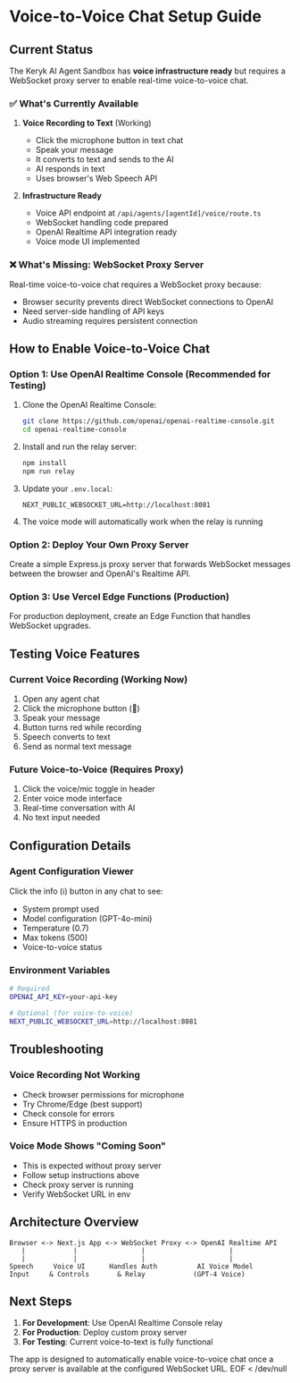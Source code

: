 # Voice-to-Voice Chat Setup Guide

## Current Status

The Keryk AI Agent Sandbox has **voice infrastructure ready** but requires a WebSocket proxy server to enable real-time voice-to-voice chat.

### ✅ What's Currently Available

1. **Voice Recording to Text** (Working)
   - Click the microphone button in text chat
   - Speak your message
   - It converts to text and sends to the AI
   - AI responds in text
   - Uses browser's Web Speech API

2. **Infrastructure Ready**
   - Voice API endpoint at `/api/agents/[agentId]/voice/route.ts`
   - WebSocket handling code prepared
   - OpenAI Realtime API integration ready
   - Voice mode UI implemented

### ❌ What's Missing: WebSocket Proxy Server

Real-time voice-to-voice chat requires a WebSocket proxy because:
- Browser security prevents direct WebSocket connections to OpenAI
- Need server-side handling of API keys
- Audio streaming requires persistent connection

## How to Enable Voice-to-Voice Chat

### Option 1: Use OpenAI Realtime Console (Recommended for Testing)

1. Clone the OpenAI Realtime Console:
   ```bash
   git clone https://github.com/openai/openai-realtime-console.git
   cd openai-realtime-console
   ```

2. Install and run the relay server:
   ```bash
   npm install
   npm run relay
   ```

3. Update your `.env.local`:
   ```
   NEXT_PUBLIC_WEBSOCKET_URL=http://localhost:8081
   ```

4. The voice mode will automatically work when the relay is running

### Option 2: Deploy Your Own Proxy Server

Create a simple Express.js proxy server that forwards WebSocket messages between the browser and OpenAI's Realtime API.

### Option 3: Use Vercel Edge Functions (Production)

For production deployment, create an Edge Function that handles WebSocket upgrades.

## Testing Voice Features

### Current Voice Recording (Working Now)
1. Open any agent chat
2. Click the microphone button (🎤)
3. Speak your message
4. Button turns red while recording
5. Speech converts to text
6. Send as normal text message

### Future Voice-to-Voice (Requires Proxy)
1. Click the voice/mic toggle in header
2. Enter voice mode interface
3. Real-time conversation with AI
4. No text input needed

## Configuration Details

### Agent Configuration Viewer
Click the info (ℹ️) button in any chat to see:
- System prompt used
- Model configuration (GPT-4o-mini)
- Temperature (0.7)
- Max tokens (500)
- Voice-to-voice status

### Environment Variables
```bash
# Required
OPENAI_API_KEY=your-api-key

# Optional (for voice-to-voice)
NEXT_PUBLIC_WEBSOCKET_URL=http://localhost:8081
```

## Troubleshooting

### Voice Recording Not Working
- Check browser permissions for microphone
- Try Chrome/Edge (best support)
- Check console for errors
- Ensure HTTPS in production

### Voice Mode Shows "Coming Soon"
- This is expected without proxy server
- Follow setup instructions above
- Check proxy server is running
- Verify WebSocket URL in env

## Architecture Overview

```
Browser <-> Next.js App <-> WebSocket Proxy <-> OpenAI Realtime API
   |            |                |                     |
   |            |                |                     |
Speech     Voice UI      Handles Auth          AI Voice Model
Input     & Controls       & Relay            (GPT-4 Voice)
```

## Next Steps

1. **For Development**: Use OpenAI Realtime Console relay
2. **For Production**: Deploy custom proxy server
3. **For Testing**: Current voice-to-text is fully functional

The app is designed to automatically enable voice-to-voice chat once a proxy server is available at the configured WebSocket URL.
EOF < /dev/null